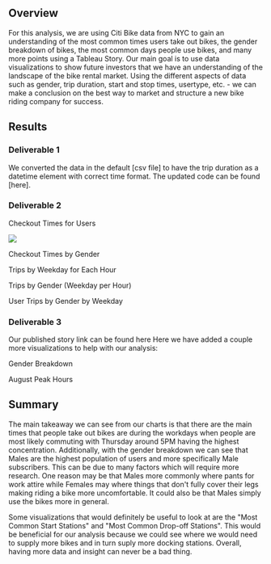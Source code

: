 ## Overview
For this analysis, we are using Citi Bike data from NYC to gain an understanding of the most common times users take out bikes, the gender breakdown of bikes, the most common days people use bikes, and many more points using a Tableau Story. Our main goal is to use data visualizations to show future investors that we have an understanding of the landscape of the bike rental market. Using the different aspects of data such as gender, trip duration, start and stop times, usertype, etc. - we can make a conclusion on the best way to market and structure a new bike riding company for success. 

## Results
### Deliverable 1

We converted the data in the default [csv file] to have the trip duration as a datetime element with correct time format. The updated code can be found [here].

### Deliverable 2

Checkout Times for Users

![]("https://github.com/mooshak21/bikesharing/blob/main/Resources/D2CheckoutTimesForUsers.png")

Checkout Times by Gender


Trips by Weekday for Each Hour


Trips by Gender (Weekday per Hour)


User Trips by Gender by Weekday


### Deliverable 3
Our published story link can be found here
Here we have added a couple more visualizations to help with our analysis:

Gender Breakdown


August Peak Hours

## Summary
The main takeaway we can see from our charts is that there are the main times that people take out bikes are during the workdays when people are most likely commuting with Thursday around 5PM having the highest concentration. Additionally, with the gender breakdown we can see that Males are the highest population of users and more specifically Male subscribers. This can be due to many factors which will require more research. One reason may be that Males more commonly where pants for work attire while Females may where things that don't fully cover their legs making riding a bike more uncomfortable. It could also be that Males simply use the bikes more in general. 

Some visualizations that would definitely be useful to look at are the "Most Common Start Stations" and "Most Common Drop-off Stations". This would be beneficial for our analysis because we could see where we would need to supply more bikes and in turn suply more docking stations. Overall, having more data and insight can never be a bad thing. 
